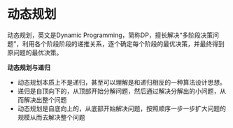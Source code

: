 # 动态规划

动态规划，英文是Dynamic Programming，简称DP，擅长解决“多阶段决策问题”，利用各个阶段阶段的递推关系，逐个确定每个阶段的最优决策，并最终得到原问题的最优决策。

**动态规划与递归**

* 动态规划本质上不是递归，甚至可以理解是和递归相反的一种算法设计思想。
* 递归是自顶向下的，从顶部开始分解问题，然后通过解决分解出的小问题，从而解决出整个问题
* 动态规划是自底向上的，从底部开始解决问题，按照顺序一步一步扩大问题的规模从而去解决整个问题

